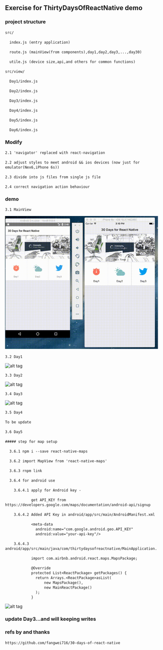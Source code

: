 ## Exercise for ThirtyDaysOfReactNative demo

### project structure

    src/
  
      index.js (entry application)
      
      route.js (mainView(from components),day1,day2,day3,...,day30)

      utile.js (device size,api,and others for common functions)

    src/view/

      Day1/index.js 

      Day2/index.js

      Day3/index.js

      Day4/index.js

      Day5/index.js

      Day6/index.js

### Modify

    2.1 'navigator' replaced with react-navigation

    2.2 adjust styles to meet android && ios devices (now just for emulator(Nex6,iPhone 6s))

    2.3 divide into js files from single js file

    2.4 correct navigation action behaviour

### demo

    3.1 MainView

  ![alt tag](https://github.com/lastingyeh/ThirtyDaysOfReactNative/blob/master/mainView.gif)

    3.2 Day1

  ![alt tag](https://github.com/lastingyeh/ThirtyDaysOfReactNative/blob/master/Day1.gif)

    3.3 Day2 

  ![alt tag](https://github.com/lastingyeh/ThirtyDaysOfReactNative/blob/master/Day2.gif)

    3.4 Day3

  ![alt tag](https://github.com/lastingyeh/ThirtyDaysOfReactNative/blob/master/Day3.gif)

    3.5 Day4

    To be update

    3.6 Day5

    ##### step for map setup

      3.6.1 npm i --save react-native-maps 

      3.6.2 import MapView from 'react-native-maps'

      3.6.3 rnpm link

      3.6.4 for android use

        3.6.4.1 apply for Android key - 
        
                get API_KEY from https://developers.google.com/maps/documentation/android-api/signup

        3.6.4.2 Added API Key in android/app/src/main/AndroidManifest.xml

                <meta-data
                  android:name="com.google.android.geo.API_KEY"
                  android:value="your-api-key"/>

        3.6.4.3 android/app/src/main/java/com/thirtydaysofreactnative/MainApplication.
        
                import com.airbnb.android.react.maps.MapsPackage;

                @Override
                protected List<ReactPackage> getPackages() {
                  return Arrays.<ReactPackage>asList(
                      new MapsPackage(),
                      new MainReactPackage()
                  );
                }

  ![alt tag](https://github.com/lastingyeh/ThirtyDaysOfReactNative/blob/master/Day5.gif)

### update Day3...and will keeping writes
    
### refs by and thanks

    https://github.com/fangwei716/30-days-of-react-native